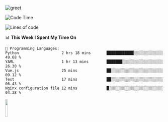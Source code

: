 ![greet](https://user-images.githubusercontent.com/44234583/146624354-9d461392-3676-4e7a-b12f-debc7319f53b.gif) 


<!--START_SECTION:waka-->
![Code Time](http://img.shields.io/badge/Code%20Time-605%20hrs%2055%20mins-blue)

![Lines of code](https://img.shields.io/badge/From%20Hello%20World%20I%27ve%20Written-6.2%20million%20lines%20of%20code-blue)

📊 **This Week I Spent My Time On** 

```text
💬 Programming Languages: 
Python                   2 hrs 18 mins       ████████████░░░░░░░░░░░░░   49.68 % 
YAML                     1 hr 13 mins        ███████░░░░░░░░░░░░░░░░░░   26.30 % 
Vue.js                   25 mins             ██░░░░░░░░░░░░░░░░░░░░░░░   09.12 % 
Text                     17 mins             ██░░░░░░░░░░░░░░░░░░░░░░░   06.43 % 
Nginx configuration file 12 mins             █░░░░░░░░░░░░░░░░░░░░░░░░   04.38 % 
```


<!--END_SECTION:waka-->
<img src="https://user-images.githubusercontent.com/44234583/191059235-95ebfce1-7fc7-4eee-baff-214d902e7c18.gif" width="12%"/>

